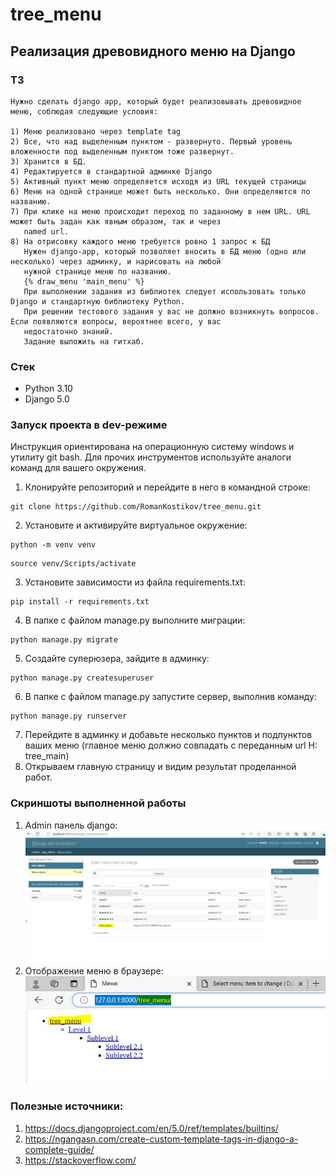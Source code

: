 # tree_menu

## Реализация древовидного меню на Django

### ТЗ

```
Нужно сделать django app, который будет реализовывать древовидное меню, соблюдая следующие условия:

1) Меню реализовано через template tag
2) Все, что над выделенным пунктом - развернуто. Первый уровень вложенности под выделенным пунктом тоже развернут.
3) Хранится в БД.
4) Редактируется в стандартной админке Django
5) Активный пункт меню определяется исходя из URL текущей страницы
6) Меню на одной странице может быть несколько. Они определяются по названию.
7) При клике на меню происходит переход по заданному в нем URL. URL может быть задан как явным образом, так и через
   named url.
8) На отрисовку каждого меню требуется ровно 1 запрос к БД
   Нужен django-app, который позволяет вносить в БД меню (одно или несколько) через админку, и нарисовать на любой
   нужной странице меню по названию.
   {% draw_menu 'main_menu' %}
   При выполнении задания из библиотек следует использовать только Django и стандартную библиотеку Python.
   При решении тестового задания у вас не должно возникнуть вопросов. Если появляются вопросы, вероятнее всего, у вас
   недостаточно знаний.
   Задание выложить на гитхаб.
```

### Стек

- Python 3.10
- Django 5.0

### Запуск проекта в dev-режиме

Инструкция ориентирована на операционную систему windows и утилиту git bash.
Для прочих инструментов используйте аналоги команд для вашего окружения.

1. Клонируйте репозиторий и перейдите в него в командной строке:

```
git clone https://github.com/RomanKostikov/tree_menu.git
```

2. Установите и активируйте виртуальное окружение:

```
python -m venv venv
```

```
source venv/Scripts/activate
```

3. Установите зависимости из файла requirements.txt:

```
pip install -r requirements.txt
```

4. В папке с файлом manage.py выполните миграции:

```
python manage.py migrate
```

5. Создайте суперюзера, зайдите в админку:

```
python manage.py createsuperuser
```

6. В папке с файлом manage.py запустите сервер, выполнив команду:

```
python manage.py runserver
```

7. Перейдите в админку и добавьте несколько пунктов и подпунктов ваших меню
   (главное меню должно совпадать с переданным url Н: tree_main)
8. Открываем главную страницу и видим результат проделанной работ.

### Скриншоты выполненной работы

1. Admin панель django:
   ![1](img/1.JPG)
2. Отображение меню в браузере:
   ![2](img/2.JPG)

### Полезные источники:

1. https://docs.djangoproject.com/en/5.0/ref/templates/builtins/
2. https://ngangasn.com/create-custom-template-tags-in-django-a-complete-guide/
3. https://stackoverflow.com/